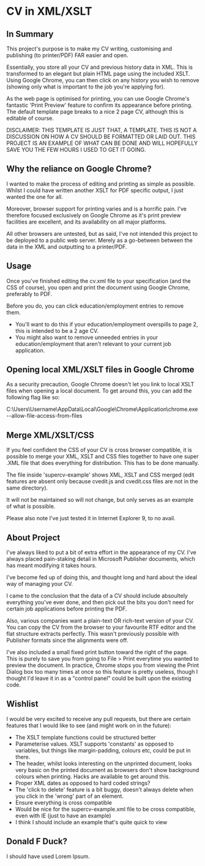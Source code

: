 CV in XML/XSLT
==============

In Summary
----------

This project's purpose is to make my CV writing, customising and publishing (to printer/PDF) FAR easier and open.

Essentially, you store all your CV and previous history data in XML. This is transformed to an elegant but plain HTML page using the included XSLT. Using Google Chrome, you can then click on any history you wish to remove (showing only what is important to the job you're applying for). 

As the web page is optimised for printing, you can use Google Chrome's fantastic 'Print Preview' feature to confirm its appearance before printing. The default template page breaks to a nice 2 page CV, although this is editable of course.

DISCLAIMER: THIS TEMPLATE IS JUST THAT, A TEMPLATE. THIS IS NOT A DISCUSSION ON HOW A CV SHOULD BE FORMATTED OR LAID OUT. THIS PROJECT IS AN EXAMPLE OF WHAT CAN BE DONE AND WILL HOPEFULLY SAVE YOU THE FEW HOURS I USED TO GET IT GOING.

Why the reliance on Google Chrome?
----------------------------------

I wanted to make the process of editing and printing as simple as possible. Whilst I could have written another XSLT for PDF specific output, I just wanted the one for all.

Moreover, browser support for printing varies and is a horrific pain. I've therefore focused exclusively on Google Chrome as it's print preview facilities are excellent, and its availability on all major platforms.

All other browsers are untested, but as said, I've not intended this project to be deployed to a public web server. Merely as a go-between between the data in the XML and outputting to a printer/PDF.

Usage
-----

Once you've finished editing the cv.xml file to your specification (and the CSS of course), you open and print the document using Google Chrome, preferably to PDF. 

Before you do, you can click education/employment entries to remove them.
 + You'll want to do this if your education/employment overspills to page 2, this is intended to be a 2 age CV.
 + You might also want to remove unneeded entries in your education/employment that aren't relevant to your current job application.


Opening local XML/XSLT files in Google Chrome
---------------------------------------------

As a security precaution, Google Chrome doesn't let you link to local XSLT files when opening a local document. To get around this, you can add the following flag like so:

C:\Users\Username\AppData\Local\Google\Chrome\Application\chrome.exe --allow-file-access-from-files

Merge XML/XSLT/CSS
------------------

If you feel confident the CSS of your CV is cross browser compatible, it is possible to merge your XML, XSLT and CSS files together to have one super .XML file that does everything for distribution. This has to be done manually.

The file inside 'supercv-example' shows XML, XSLT and CSS merged (edit features are absent only because cvedit.js and cvedit.css files are not in the same directory). 

It will not be maintained so will not change, but only serves as an example of what is possible.

Please also note I've just tested it in Internet Explorer 9, to no avail.

About Project
-------------

I've always liked to put a bit of extra effort in the appearance of my CV. I've always placed pain-staking detail in Microsoft Publisher documents, which has meant modifying it takes hours. 

I've become fed up of doing this, and thought long and hard about the ideal way of managing your CV.

I came to the conclusion that the data of a CV should include absoultely everything you've ever done, and then pick out the bits you don't need for certain job applications before printing the PDF.

Also, various companies want a plain-text OR rich-text version of your CV. You can copy the CV from the browser to your favourite RTF editor and the flat structure extracts perfectly. This wasn't previously possible with Publisher formats since the alignments were off.

I've also included a small fixed print button toward the right of the page. This is purely to save you from going to File > Print everytime you wanted to preview the document. In practice, Chrome stops you from viewing the Print Dialog box too many times at once so this feature is pretty useless, though I thought I'd leave it in as a "control panel" could be built upon the existing code.

Wishlist
--------

I would be very excited to receive any pull requests, but there are certain features that I would like to see (and might work on in the future):
 + The XSLT template functions could be structured better
 + Parameterise values. XSLT supports 'constants' as opposed to variables, but things like margin-padding, colours etc, could be put in there.
 + The header, whilst looks interesting on the unprinted document, looks very basic on the printed document as browsers don't show background colours when printing. Hacks are available to get around this.
 + Proper XML dates as opposed to hard coded strings?
 + The 'click to delete' feature is a bit buggy, doesn't always delete when you click in the 'wrong' part of an element.
 + Ensure everything is cross compatible
 + Would be nice for the supercv-example.xml file to be cross compatible, even with IE (just to have an example)
 + I think I should include an example that's quite quick to view

Donald F Duck?
--------------

I should have used Lorem Ipsum.